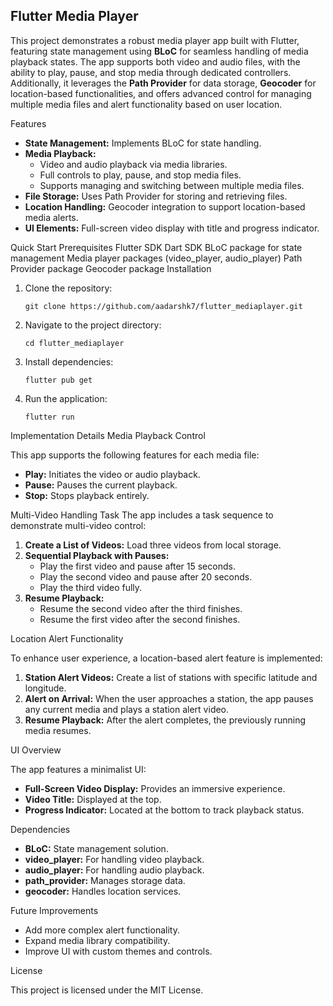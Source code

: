 <h2>Flutter Media Player</h2>
<p>This project demonstrates a robust media player app built with Flutter, featuring state management using <strong>BLoC</strong> for seamless handling of media playback states. The app supports both video and audio files, with the ability to play, pause, and stop media through dedicated controllers. Additionally, it leverages the <strong>Path Provider</strong> for data storage, <strong>Geocoder</strong> for location-based functionalities, and offers advanced control for managing multiple media files and alert functionality based on user location.</p>
Features
<ul> <li><strong>State Management:</strong> Implements BLoC for state handling.</li> <li><strong>Media Playback:</strong> <ul> <li>Video and audio playback via media libraries.</li> <li>Full controls to play, pause, and stop media files.</li> <li>Supports managing and switching between multiple media files.</li> </ul> </li> <li><strong>File Storage:</strong> Uses Path Provider for storing and retrieving files.</li> <li><strong>Location Handling:</strong> Geocoder integration to support location-based media alerts.</li> <li><strong>UI Elements:</strong> Full-screen video display with title and progress indicator.</li> </ul>
Quick Start
Prerequisites
Flutter SDK
Dart SDK
BLoC package for state management
Media player packages (video_player, audio_player)
Path Provider package
Geocoder package
Installation
<ol> <li>Clone the repository: <pre><code>git clone https://github.com/aadarshk7/flutter_mediaplayer.git</code></pre> </li> <li>Navigate to the project directory: <pre><code>cd flutter_mediaplayer</code></pre> </li> <li>Install dependencies: <pre><code>flutter pub get</code></pre> </li> <li>Run the application: <pre><code>flutter run</code></pre> </li> </ol>
Implementation Details
Media Playback Control
<p>This app supports the following features for each media file:</p> <ul> <li><strong>Play:</strong> Initiates the video or audio playback.</li> <li><strong>Pause:</strong> Pauses the current playback.</li> <li><strong>Stop:</strong> Stops playback entirely.</li> </ul>
Multi-Video Handling Task
The app includes a task sequence to demonstrate multi-video control:

<ol> <li><strong>Create a List of Videos:</strong> Load three videos from local storage.</li> <li><strong>Sequential Playback with Pauses:</strong> <ul> <li>Play the first video and pause after 15 seconds.</li> <li>Play the second video and pause after 20 seconds.</li> <li>Play the third video fully.</li> </ul> </li> <li><strong>Resume Playback:</strong> <ul> <li>Resume the second video after the third finishes.</li> <li>Resume the first video after the second finishes.</li> </ul> </li> </ol>
Location Alert Functionality
<p>To enhance user experience, a location-based alert feature is implemented:</p> <ol> <li><strong>Station Alert Videos:</strong> Create a list of stations with specific latitude and longitude.</li> <li><strong>Alert on Arrival:</strong> When the user approaches a station, the app pauses any current media and plays a station alert video.</li> <li><strong>Resume Playback:</strong> After the alert completes, the previously running media resumes.</li> </ol>
UI Overview
<p>The app features a minimalist UI:</p> <ul> <li><strong>Full-Screen Video Display:</strong> Provides an immersive experience.</li> <li><strong>Video Title:</strong> Displayed at the top.</li> <li><strong>Progress Indicator:</strong> Located at the bottom to track playback status.</li> </ul>
Dependencies
<ul> <li><strong>BLoC:</strong> State management solution.</li> <li><strong>video_player:</strong> For handling video playback.</li> <li><strong>audio_player:</strong> For handling audio playback.</li> <li><strong>path_provider:</strong> Manages storage data.</li> <li><strong>geocoder:</strong> Handles location services.</li> </ul>
Future Improvements
<ul> <li>Add more complex alert functionality.</li> <li>Expand media library compatibility.</li> <li>Improve UI with custom themes and controls.</li> </ul>
License
<p>This project is licensed under the MIT License.</p>
